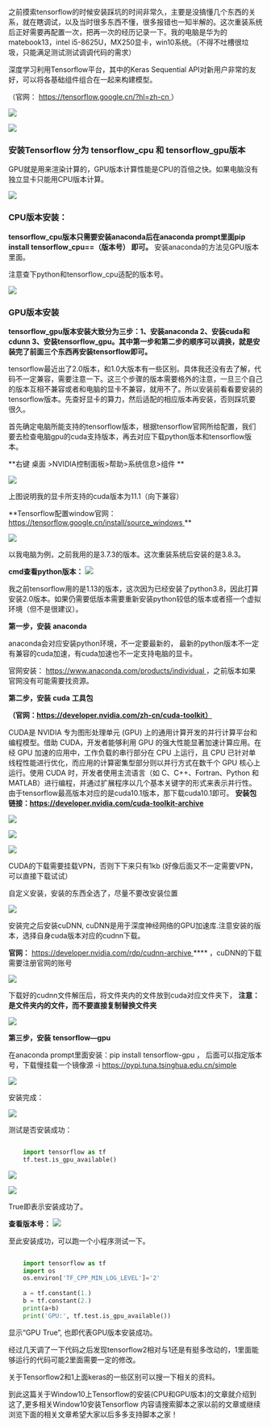 之前摸索tensorflow的时候安装踩坑的时间非常久，主要是没搞懂几个东西的关系，就在瞎调试，以及当时很多东西不懂，很多报错也一知半解的。这次重装系统后正好需要再配置一次，把再一次的经历记录一下。我的电脑是华为的matebook13，intel
i5-8625U，MX250显卡，win10系统。（不得不吐槽很垃圾，只能满足测试测试调调代码的需求）

深度学习利用Tensorflow平台，其中的Keras Sequential API对新用户非常的友好，可以将各基础组件组合在一起来构建模型。

（官网： [ https://tensorflow.google.cn/?hl=zh-cn
](https://tensorflow.google.cn/?hl=zh-cn) ）

![](https://img.jbzj.com/file_images/article/202012/2020121511070455.jpg)

![](https://img.jbzj.com/file_images/article/202012/2020121511070456.jpg)

###  安装Tensorflow 分为 tensorflow_cpu 和 tensorflow_gpu版本

GPU就是用来渲染计算的，GPU版本计算性能是CPU的百倍之快。如果电脑没有独立显卡只能用CPU版本计算。

![](https://img.jbzj.com/file_images/article/202012/2020121511070557.jpg)

###  CPU版本安装：

**tensorflow_cpu版本只需要安装anaconda后在anaconda prompt里面pip install
tensorflow_cpu==（版本号） 即可。** 安装anaconda的方法见GPU版本里面。

注意查下python和tensorflow_cpu适配的版本号。

![](https://img.jbzj.com/file_images/article/202012/2020121511070558.jpg)

###  GPU版本安装

**tensorflow_gpu版本安装大致分为三步：1、安装anaconda 2、安装cuda和cdunn
3、安装tensorflow_gpu。其中第一步和第二步的顺序可以调换，就是安装完了前面三个东西再安装tensorflow即可。**

tensorflow最近出了2.0版本，和1.0大版本有一些区别。具体我还没有去了解，代码不一定兼容，需要注意一下。这三个步骤的版本需要格外的注意，一旦三个自己的版本互相不兼容或者和电脑的显卡不兼容，就用不了。所以安装前看看要安装的tensorflow版本。先查好显卡的算力，然后适配的相应版本再安装，否则踩坑要很久。

首先确定电脑所能支持的tensorflow版本，根据tensorflow官网所给配置，我们要去检查电脑gpu的cuda支持版本，再去对应下载python版本和tensorflow版本。

**右键 桌面 >NVIDIA控制面板>帮助>系统信息>组件 **

![](https://img.jbzj.com/file_images/article/202012/2020121511070559.jpg)

上图说明我的显卡所支持的cuda版本为11.1（向下兼容）

**Tensorflow配置window官网：[ https://tensorflow.google.cn/install/source_windows
](https://tensorflow.google.cn/install/source_windows) **

![](https://img.jbzj.com/file_images/article/202012/2020121511070560.jpg)

以我电脑为例，之前我用的是3.7.3的版本。这次重装系统后安装的是3.8.3。

**cmd查看python版本：**
![](https://img.jbzj.com/file_images/article/202012/2020121511070661.jpg)

我之前tensorflow用的是1.13的版本，这次因为已经安装了python3.8，因此打算安装2.0版本。如果仍需要低版本需要重新安装python较低的版本或者搭一个虚拟环境（但不是很建议）。

**第一步，安装** **anaconda**

anaconda会对应安装python环境，不一定要最新的， 最新的python版本不一定有兼容的cuda加速，有cuda加速也不一定支持电脑的显卡。

官网安装： [ https://www.anaconda.com/products/individual
](https://www.anaconda.com/products/individual) ，之前版本如果官网没有可能需要找资源。

**第二步，安装** **cuda** **工具包**

**（官网：https://developer.nvidia.com/zh-cn/cuda-toolkit）**

CUDA是 NVIDIA 专为图形处理单元 (GPU) 上的通用计算开发的并行计算平台和编程模型。借助 CUDA，开发者能够利用 GPU
的强大性能显著加速计算应用。在经 GPU 加速的应用中，工作负载的串行部分在 CPU 上运行，且 CPU
已针对单线程性能进行优化，而应用的计算密集型部分则以并行方式在数千个 GPU 核心上运行。使用 CUDA 时，开发者使用主流语言（如
C、C++、Fortran、Python 和
MATLAB）进行编程，并通过扩展程序以几个基本关键字的形式来表示并行性。由于tensorflow最高版本对应的是cuda10.1版本，那下载cuda10.1即可。
**安装包链接：https://developer.nvidia.com/cuda-toolkit-archive**

![](https://img.jbzj.com/file_images/article/202012/2020121511070662.jpg)

![](https://img.jbzj.com/file_images/article/202012/2020121511070663.jpg)

![](https://img.jbzj.com/file_images/article/202012/2020121511070664.jpg)

CUDA的下载需要挂载VPN，否则下下来只有1kb (好像后面又不一定需要VPN，可以直接下载试试）

自定义安装，安装的东西全选了，尽量不要改安装位置

![](https://img.jbzj.com/file_images/article/202012/2020121511070765.jpg)

安装完之后安装cuDNN, cuDNN是用于深度神经网络的GPU加速库.注意安装的版本，选择自身cuda版本对应的cudnn下载。

**官网：** [ https://developer.nvidia.com/rdp/cudnn-archive
](https://developer.nvidia.com/rdp/cudnn-archive) **** ，cuDNN的下载需要注册官网的账号

![](https://img.jbzj.com/file_images/article/202012/2020121511070766.jpg)

下载好的cudnn文件解压后，将文件夹内的文件放到cuda对应文件夹下， **注意：是文件夹内的文件，而不要直接复制替换文件夹**

![](https://img.jbzj.com/file_images/article/202012/2020121511070767.jpg)

**第三步，安装** **tensorflow―gpu**

在anaconda prompt里面安装：pip install tensorflow-gpu ， 后面可以指定版本号，下载慢挂载一个镜像源 -i
https://pypi.tuna.tsinghua.edu.cn/simple

![](https://img.jbzj.com/file_images/article/202012/2020121511070768.jpg)

安装完成：

![](https://img.jbzj.com/file_images/article/202012/2020121511070769.jpg)

测试是否安装成功：

```python

    import tensorflow as tf
    tf.test.is_gpu_available()
```

![](https://img.jbzj.com/file_images/article/202012/2020121511070870.jpg)

![](https://img.jbzj.com/file_images/article/202012/2020121511070871.jpg)

True即表示安装成功了。

**查看版本号：** ![](https://img.jbzj.com/file_images/article/202012/2020121511070872.jpg)

至此安装成功，可以跑一个小程序测试一下。

```python

    import tensorflow as tf
    import os
    os.environ['TF_CPP_MIN_LOG_LEVEL']='2'
     
    a = tf.constant(1.)
    b = tf.constant(2.)
    print(a+b)
    print('GPU:', tf.test.is_gpu_available())
```

显示“GPU True”, 也即代表GPU版本安装成功。

经过几天调了一下代码之后发现tensorflow2相对与1还是有挺多改动的，1里面能够运行的代码可能2里面需要一定的修改。

关于Tensorflow2和1上面keras的一些区别可以搜一下相关的资料。

到此这篇关于Window10上Tensorflow的安装(CPU和GPU版本)的文章就介绍到这了,更多相关Window10安装Tensorflow
内容请搜索脚本之家以前的文章或继续浏览下面的相关文章希望大家以后多多支持脚本之家！

